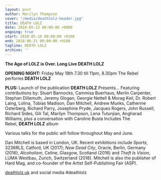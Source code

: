 ```yaml
---
layout: post
author: Marilyn Thompson
cover: "/media/deathlolz-header.jpg"
title: DEATH LOLZ
date: 2018-05-22 00:00:00 +0000
ongoing: true
start: 2018-05-18 00:00:00 +0100
end: 2018-06-21 00:00:00 +0100
tagline: DEATH LOLZ
archive: ''
---
```

**The Age of LOLZ is Over. Long Live DEATH LOLZ**

**OPENING NIGHT:** Friday May 18th 7.30 till 11pm, 8.30pm The Rebel performs **DEATH LOLZ**

**PLUS:** Launch of the publication **DEATH LOLZ** Presents… Featuring contributions by: Stuart Bannocks, Cammisa Buerhaus, Merlin Carpenter, Stephan Dillemuth, Jeremy Glogan, Georgie Nettell & Morag Keil, Dr. Robert Laing, Lolina, Tobias Madison, Dan Mitchell, Andrew Munks, Catherine Osterberg, Richard Parry, Josephine Pryde, Jacques Rogers, John Russell, Richard Sides, Gili Tal, Marilyn Thompson, Lena Tutunjian, Angharad Williams, plus a conversation with Caroline Busta Includes The Rebel, **DEATH LOLZ** album

Various talks for the public will follow throughout May and June.

Dan Mitchell is based in London, UK. Recent exhibitions include _Sports_, 3236RLS, Catford, UK (2017); _New Dead City_, Oracle, Berlin, Germany (2016), _Alcoholism_, Celine, Glasgow, Scotland (2016) and _Theft Is Vision,_ LUMA Westbau, Zurich, Switzerland (2018). Mitchell is also the publisher of Hard Mag, and co-founder of the Artist Self-Publishing Fair (ASP).

[deathlolz.uk](http://deathlolz.uk/) and social media #deathlolz